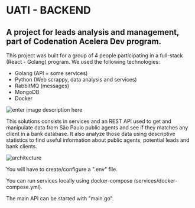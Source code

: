 # UATI - BACKEND
## A project for leads analysis and management, part of Codenation Acelera Dev program.


This project was built for a group of 4 people participating in a full-stack (React - Golang) program.
We used the following technologies:

 - Golang (API + some services)
 - Python (Web scrappy, data analysis and services)
 - RabbitMQ (messages)
 - MongoDB
 - Docker
 
![enter image description here](https://i.ibb.co/ScyZ7yp/tec.png)

This solutions consists in services and an REST API used to get and manipulate data from São Paulo public agents and see if they matches any client in a bank database. It also analyze those data using descriptive statistics to find useful information about public agents, potential leads and bank clients.

![architecture](https://i.ibb.co/Y3ZN0ts/arct.png)

You will have to create/configure a ".env" file.
 
You can run services locally using docker-compose (services/docker-compose.yml).

The main API can be started with "main.go".
